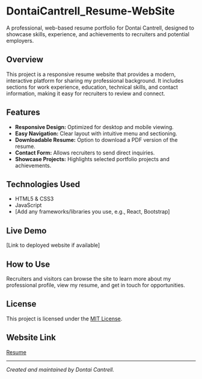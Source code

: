 # DontaiCantrell_Resume-WebSite

A professional, web-based resume portfolio for Dontai Cantrell, designed to showcase skills, experience, and achievements to recruiters and potential employers.

## Overview

This project is a responsive resume website that provides a modern, interactive platform for sharing my professional background. It includes sections for work experience, education, technical skills, and contact information, making it easy for recruiters to review and connect.

## Features

- **Responsive Design:** Optimized for desktop and mobile viewing.
- **Easy Navigation:** Clear layout with intuitive menu and sectioning.
- **Downloadable Resume:** Option to download a PDF version of the resume.
- **Contact Form:** Allows recruiters to send direct inquiries.
- **Showcase Projects:** Highlights selected portfolio projects and achievements.

## Technologies Used

- HTML5 & CSS3
- JavaScript
- [Add any frameworks/libraries you use, e.g., React, Bootstrap]

## Live Demo

[Link to deployed website if available]

## How to Use

Recruiters and visitors can browse the site to learn more about my professional profile, view my resume, and get in touch for opportunities.

## License

This project is licensed under the [MIT License](LICENSE).

## Website Link

[Resume](https://poiut23.github.io/DontaiCantrell_Resume-WebSite/)

---

*Created and maintained by Dontai Cantrell.*
